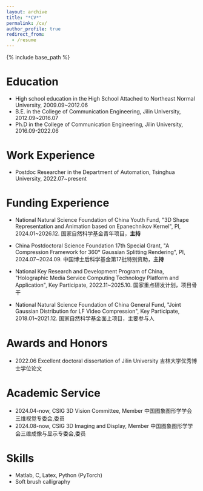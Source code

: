 ```yaml
---
layout: archive
title: "*CV*"
permalink: /cv/
author_profile: true
redirect_from:
  - /resume
---
```


{% include base_path %}

Education
======
* High school education in the High School Attached to Northeast Normal University, 2009.09~2012.06
* B.E. in the College of Communication Engineering, Jilin University, 2012.09~2016.07
* Ph.D in the College of Communication Engineering, Jilin University, 2016.09-2022.06

Work Experience
======
* Postdoc Researcher in the Department of Automation, Tsinghua University, 2022.07~present

  
Funding Experience
======
* National Natural Science Foundation of China Youth Fund, "3D Shape Representation and Animation based on Epanechnikov Kernel", PI, 2024.01~2026.12. 国家自然科学基金青年项目，**主持**

* China Postdoctoral Science Foundation 17th Special Grant, "A Compression Framework for 360° Gaussian Splitting Rendering", PI, 2024.07~2024.09. 中国博士后科学基金第17批特别资助，**主持**

* National Key Research and Development Program of China, "Holographic Media Service Computing Technology Platform and Application", Key Participate, 2022.11~2025.10. 国家重点研发计划，项目骨干

* National Natural Science Foundation of China General Fund, "Joint Gaussian Distribution for LF Video Compression", Key Participate, 2018.01~2021.12. 国家自然科学基金面上项目，主要参与人

Awards and Honors
======
* 2022.06 Excellent doctoral dissertation of Jilin University 吉林大学优秀博士学位论文

Academic Service
======
* 2024.04-now, CSIG 3D Vision Committee, Member 中国图象图形学学会三维视觉专委会,委员
* 2024.08-now, CSIG 3D Imaging and Display, Member 中国图象图形学学会三维成像与显示专委会,委员

Skills
======
* Matlab, C, Latex, Python (PyTorch)
* Soft brush calligraphy


<!-- Publications
======
  <ul>{% for post in site.publications %}
    {% include archive-single-cv.html %}
  {% endfor %}</ul> -->
  
<!-- Talks
======
  <ul>{% for post in site.talks %}
    {% include archive-single-talk-cv.html %}
  {% endfor %}</ul> -->
  
<!-- Teaching
======
  <ul>{% for post in site.teaching %}
    {% include archive-single-cv.html %}
  {% endfor %}</ul> -->
  
<!-- Service and leadership
======
* Currently signed in to 43 different slack teams -->
